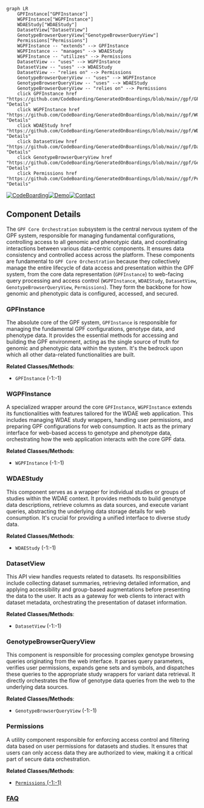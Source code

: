 ```mermaid
graph LR
    GPFInstance["GPFInstance"]
    WGPFInstance["WGPFInstance"]
    WDAEStudy["WDAEStudy"]
    DatasetView["DatasetView"]
    GenotypeBrowserQueryView["GenotypeBrowserQueryView"]
    Permissions["Permissions"]
    WGPFInstance -- "extends" --> GPFInstance
    WGPFInstance -- "manages" --> WDAEStudy
    WGPFInstance -- "utilizes" --> Permissions
    DatasetView -- "uses" --> WGPFInstance
    DatasetView -- "uses" --> WDAEStudy
    DatasetView -- "relies on" --> Permissions
    GenotypeBrowserQueryView -- "uses" --> WGPFInstance
    GenotypeBrowserQueryView -- "uses" --> WDAEStudy
    GenotypeBrowserQueryView -- "relies on" --> Permissions
    click GPFInstance href "https://github.com/CodeBoarding/GeneratedOnBoardings/blob/main//gpf/GPFInstance.md" "Details"
    click WGPFInstance href "https://github.com/CodeBoarding/GeneratedOnBoardings/blob/main//gpf/WGPFInstance.md" "Details"
    click WDAEStudy href "https://github.com/CodeBoarding/GeneratedOnBoardings/blob/main//gpf/WDAEStudy.md" "Details"
    click DatasetView href "https://github.com/CodeBoarding/GeneratedOnBoardings/blob/main//gpf/DatasetView.md" "Details"
    click GenotypeBrowserQueryView href "https://github.com/CodeBoarding/GeneratedOnBoardings/blob/main//gpf/GenotypeBrowserQueryView.md" "Details"
    click Permissions href "https://github.com/CodeBoarding/GeneratedOnBoardings/blob/main//gpf/Permissions.md" "Details"
```
[![CodeBoarding](https://img.shields.io/badge/Generated%20by-CodeBoarding-9cf?style=flat-square)](https://github.com/CodeBoarding/GeneratedOnBoardings)[![Demo](https://img.shields.io/badge/Try%20our-Demo-blue?style=flat-square)](https://www.codeboarding.org/demo)[![Contact](https://img.shields.io/badge/Contact%20us%20-%20contact@codeboarding.org-lightgrey?style=flat-square)](mailto:contact@codeboarding.org)

## Component Details

The `GPF Core Orchestration` subsystem is the central nervous system of the GPF system, responsible for managing fundamental configurations, controlling access to all genomic and phenotypic data, and coordinating interactions between various data-centric components. It ensures data consistency and controlled access across the platform. These components are fundamental to `GPF Core Orchestration` because they collectively manage the entire lifecycle of data access and presentation within the GPF system, from the core data representation (`GPFInstance`) to web-facing query processing and access control (`WGPFInstance`, `WDAEStudy`, `DatasetView`, `GenotypeBrowserQueryView`, `Permissions`). They form the backbone for how genomic and phenotypic data is configured, accessed, and secured.

### GPFInstance
The absolute core of the GPF system, `GPFInstance` is responsible for managing the fundamental GPF configurations, genotype data, and phenotype data. It provides the essential methods for accessing and building the GPF environment, acting as the single source of truth for genomic and phenotypic data within the system. It's the bedrock upon which all other data-related functionalities are built.


**Related Classes/Methods**:

- `GPFInstance` (-1:-1)


### WGPFInstance
A specialized wrapper around the core `GPFInstance`, `WGPFInstance` extends its functionalities with features tailored for the WDAE web application. This includes managing WDAE study wrappers, handling user permissions, and preparing GPF configurations for web consumption. It acts as the primary interface for web-based access to genotype and phenotype data, orchestrating how the web application interacts with the core GPF data.


**Related Classes/Methods**:

- `WGPFInstance` (-1:-1)


### WDAEStudy
This component serves as a wrapper for individual studies or groups of studies within the WDAE context. It provides methods to build genotype data descriptions, retrieve columns as data sources, and execute variant queries, abstracting the underlying data storage details for web consumption. It's crucial for providing a unified interface to diverse study data.


**Related Classes/Methods**:

- `WDAEStudy` (-1:-1)


### DatasetView
This API view handles requests related to datasets. Its responsibilities include collecting dataset summaries, retrieving detailed information, and applying accessibility and group-based augmentations before presenting the data to the user. It acts as a gateway for web clients to interact with dataset metadata, orchestrating the presentation of dataset information.


**Related Classes/Methods**:

- `DatasetView` (-1:-1)


### GenotypeBrowserQueryView
This component is responsible for processing complex genotype browsing queries originating from the web interface. It parses query parameters, verifies user permissions, expands gene sets and symbols, and dispatches these queries to the appropriate study wrappers for variant data retrieval. It directly orchestrates the flow of genotype data queries from the web to the underlying data sources.


**Related Classes/Methods**:

- `GenotypeBrowserQueryView` (-1:-1)


### Permissions
A utility component responsible for enforcing access control and filtering data based on user permissions for datasets and studies. It ensures that users can only access data they are authorized to view, making it a critical part of secure data orchestration.


**Related Classes/Methods**:

- <a href="https://github.com/iossifovlab/gpf/blob/master/wdae/wdae/datasets_api/permissions.py#L-1-L-1" target="_blank" rel="noopener noreferrer">`Permissions` (-1:-1)</a>




### [FAQ](https://github.com/CodeBoarding/GeneratedOnBoardings/tree/main?tab=readme-ov-file#faq)